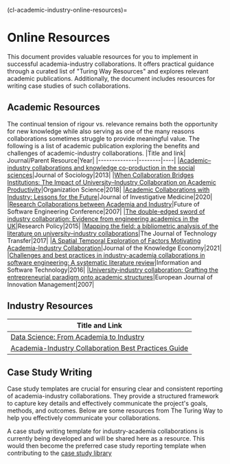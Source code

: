 (cl-academic-industry-online-resources)=
# Online Resources
This document provides valuable resources for you to implement in successful academia-industry collaborations. It offers practical guidance through a curated list of "Turing Way Resources" and explores relevant academic publications. Additionally, the document includes resources for writing case studies of such collaborations.

## Academic Resources
The continual tension of rigour vs. relevance remains both the opportunity for new knowledge while also serving as one of the many reasons collaborations sometimes struggle to provide meaningful value. The following is a list of academic publication exploring the benefits and challenges of academic-industry collaborations.
|Title and link| Journal/Parent Resource|Year|
|--------------|--------|----|
|[Academic–industry collaborations and knowledge co-production in the social sciences](https://journals.sagepub.com/doi/abs/10.1177/1440783313492237)|Journal of Sociology|2013|<!--- -->
|[When Collaboration Bridges Institutions: The Impact of University–Industry Collaboration on Academic Productivity](https://pubsonline.informs.org/doi/abs/10.1287/orsc.2018.1235)|Organization Science|2018|<!--- -->
|[Academic Collaborations with Industry: Lessons for the Future](https://journals.sagepub.com/doi/abs/10.1136/jim-2020-001636)|Journal of Investigative Medicine|2020|<!--- -->
|[Research Collaborations between Academia and Industry](https://ieeexplore.ieee.org/abstract/document/4221610)|Future of Software Engineering Conference|2007|<!--- -->
|[The double-edged sword of industry collaboration: Evidence from engineering academics in the UK](https://www.sciencedirect.com/science/article/abs/pii/S0048733315000347)|Research Policy|2015|<!--- -->
|[Mapping the field: a bibliometric analysis of the literature on university–industry collaborations](https://link.springer.com/article/10.1007/s10961-017-9637-1)|The Journal of Technology Transfer|2017|<!-- -->
|[A Spatial Temporal Exploration of Factors Motivating Academia-Industry Collaboration](https://link.springer.com/article/10.1007/s13132-021-00729-6)|Journal of the Knowledge Economy|2021|
|[Challenges and best practices in industry-academia collaborations in software engineering: A systematic literature review](https://www.sciencedirect.com/science/article/abs/pii/S0950584916301203)|Information and Software Technology|2016|
|[University‐industry collaboration: Grafting the entrepreneurial paradigm onto academic structures](https://www.emerald.com/insight/content/doi/10.1108/14601060710776734/full/html)|European Journal of Innovation Management|2007|

## Industry Resources
|Title and Link|
|--------------|
|[Data Science: From Academia to Industry](https://es.catapult.org.uk/report/data-science-from-academia-to-industry/)|
|[Academia-Industry Collaboration Best Practices Guide](https://eatris.eu/wp-content/uploads/2019/12/CORBEL_Academia_Industry_Collaboration_Best_Practices_Guide.pdf)|

## Case Study Writing
Case study templates are crucial for ensuring clear and consistent reporting of academia-industry collaborations. They provide a structured framework to capture key details and effectively communicate the project's goals, methods, and outcomes. Below are some resources from The Turing Way to help you effectively communicate your collaborations.

A case study writing template for industry-academia collaborations is currently being developed and will be shared here as a resource. This would then become the preferred case study reporting template when contributing to the [case study library](https://github.com/f-rower/the-turing-way/blob/Case-Studies-and-Best-Practices-in-Academic-Industry-Collaboration/book/website/collaboration/academic-industry/case-studies-and-best-practices/case-study-library.md)

